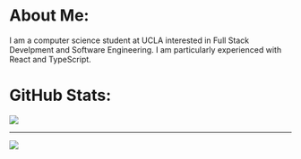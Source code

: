 # About Me:
I am a computer science student at UCLA interested in Full Stack Develpment and Software Engineering. I am particularly experienced with React and TypeScript.

# GitHub Stats:
![](https://github-readme-stats.vercel.app/api/top-langs/?username=kylej21&theme=react&hide_border=false&include_all_commits=true&count_private=true&layout=compact)

---
[![](https://visitcount.itsvg.in/api?id=kylej21&icon=6&color=11)](https://visitcount.itsvg.in)
